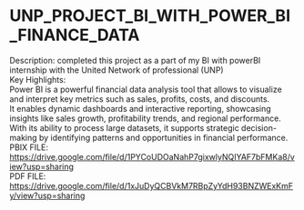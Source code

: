 # UNP_PROJECT_BI_WITH_POWER_BI_FINANCE_DATA
Description: completed this project as a part of my BI with powerBI internship with the United Network of professional (UNP) <br/>
Key Highlights:  <br/>
Power BI is a powerful financial data analysis tool that allows to visualize and interpret key metrics such as sales, profits, costs, and discounts.  <br/>
It enables dynamic dashboards and interactive reporting, showcasing insights like sales growth, profitability trends, and regional performance.  <br/>
With its ability to process large datasets, it supports strategic decision-making by identifying patterns and opportunities in financial performance.  <br/>
PBIX FILE: https://drive.google.com/file/d/1PYCoUDOaNahP7gixwlyNQIYAF7bFMKa8/view?usp=sharing <br/>
PDF  FILE: https://drive.google.com/file/d/1xJuDyQCBVkM7RBpZyYdH93BNZWExKmFy/view?usp=sharing  <br/>
